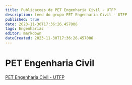 ```yaml
---
title: Publicacoes de PET Engenharia Civil - UTFP
description: feed do grupo PET Engenharia Civil - UTFP
published: true
date: 2023-11-30T17:36:26.457006
tags: Engenharias
editor: markdown
dateCreated: 2023-11-30T17:36:26.457006
---
```


# PET Engenharia Civil
[PET Engenharia Civil - UTFP](/grupo/17PETEngenhariaCivilUTFP.md)